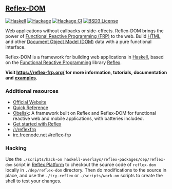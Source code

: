 ## [Reflex-DOM](https://reflex-frp.org)

[![Haskell](https://img.shields.io/badge/language-Haskell-orange.svg)](https://haskell.org) [![Hackage](https://img.shields.io/hackage/v/reflex-dom.svg)](https://hackage.haskell.org/package/reflex-dom) [![Hackage CI](https://matrix.hackage.haskell.org/api/v2/packages/reflex-dom/badge)](https://matrix.hackage.haskell.org/#/package/reflex-dom) [![BSD3 License](https://img.shields.io/badge/license-BSD3-blue.svg)](https://github.com/reflex-frp/reflex-dom/blob/master/LICENSE)

Web applications without callbacks or side-effects. Reflex-DOM brings the power of [Functional Reactive Programming (FRP)](https://wiki.haskell.org/Functional_Reactive_Programming) to the web. Build [HTML](https://developer.mozilla.org/en-US/docs/Web/HTML) and other [Document Object Model (DOM)](https://developer.mozilla.org/en-US/docs/Web/API/Document_Object_Model) data with a pure functional interface.

Reflex-DOM is a framework for building web applications in [Haskell](https://www.haskell.org/), based on the [Functional Reactive Programming](https://wiki.haskell.org/Functional_Reactive_Programming) library [Reflex](https://github.com/reflex-frp/reflex).

**Visit https://reflex-frp.org/ for more information, tutorials, documentation and [examples](https://examples.reflex-frp.org/).**

### Additional resources

* [Official Website](https://reflex-frp.org/)
* [Quick Reference](Quickref.md)
* [Obelisk](https://github.com/obsidiansystems/obelisk#obelisk): A framework built on Reflex and Reflex-DOM for functional reactive web and mobile applications, with batteries included.
* [Get started with Reflex](https://github.com/reflex-frp/reflex-platform)
* [/r/reflexfrp](https://www.reddit.com/r/reflexfrp)
* [irc.freenode.net #reflex-frp](http://webchat.freenode.net?channels=%23reflex-frp&uio=d4)

### Hacking

Use the `./scripts/hack-on haskell-overlays/reflex-packages/dep/reflex-dom` script in [Reflex Platform](https://github.com/reflex-frp/reflex-platform) to checkout the source code of `reflex-dom` locally in `./dep/reflex-dom` directory.
Then do modifications to the source in place, and use the `./try-reflex` or `./scripts/work-on` scripts to create the shell to test your changes.

